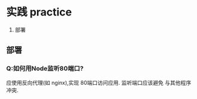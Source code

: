 # 实践 practice

1. 部署



## 部署

### Q:如何用Node监听80端口?

应使用反向代理(如 nginx),实现 80端口访问应用. 监听端口应该避免 与其他程序冲突.
